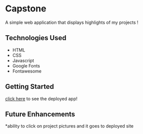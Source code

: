 # Capstone
A simple web application that displays highlights of my projects !

## Technologies Used 
* HTML
* CSS
* Javascript
* Google Fonts 
* Fontawesome

## Getting Started
 [click here](https://gentle-profiterole-a48870.netlify.app/) to see the deployed app!
 
 ## Future Enhancements 
 *ability to click on project pictures and it goes to deployed site 
